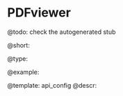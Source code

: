 PDFviewer
=============

@todo:
	check the autogenerated stub


@short:
	

@type:

@example:

@template:	api_config
@descr:


